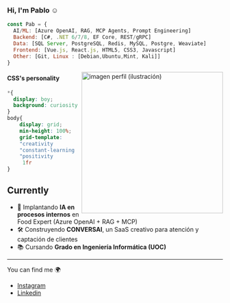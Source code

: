 ### Hi, I'm Pablo :relaxed: 

```javascript
const Pab = {
  AI/ML: [Azure OpenAI, RAG, MCP Agents, Prompt Engineering]
  Backend: [C#, .NET 6/7/8, EF Core, REST/gRPC]
  Data: [SQL Server, PostgreSQL, Redis, MySQL, Postgre, Weaviate]
  Frontend: [Vue.js, React.js, HTML5, CSS3, Javascript]
  Other: [Git, Linux : [Debian,Ubuntu,Mint, Kali]]
}
```

<img src="https://user-images.githubusercontent.com/71952591/172893693-ba6d3dd9-7612-4050-816f-3a65c110b9b3.jpg" align='right' height="330" alt="imagen perfil (ilustración)"></img>

#### CSS's personality

```CSS
*{
  display: boy;
  background: curiosity
}
body{
    display: grid;
    min-height: 100%;
    grid-template:
    "creativity          flexibility " 50px
    "constant-learning   patience"    auto
    "positivity          organized"   50px /
     1fr                  100px
}
```

## Currently

- 🚀 Implantando **IA en procesos internos** en Food Expert (Azure OpenAI + RAG + MCP)  
- 🛠️ Construyendo **CONVERSAI**, un SaaS creativo para atención y captación de clientes  
- 📚 Cursando **Grado en Ingeniería Informática (UOC)**  

---

You can find me :earth_africa:
- [Instagram](https://www.instagram.com/pabloroyfer/)
- [Linkedin](https://www.linkedin.com/in/pab-dev)

<!--<em><b>I love connecting with different people</b> 🙂 </em> -->

<!--
**Pabloroyfer/Pabloroyfer** is a ✨ _special_ ✨ repository because its `README.md` (this file) appears on your GitHub profile.

Here are some ideas to get you started:

- 🔭 I’m currently working on ...
- 🌱 I’m currently learning ...
- 👯 I’m looking to collaborate on ...
- 🤔 I’m looking for help with ...
- 💬 Ask me about ...
- 📫 How to reach me: ...
- 😄 Pronouns: ...
- ⚡ Fun fact: ...
-->
